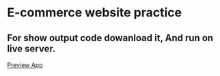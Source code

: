 # E-commerce website practice
## For show output code dowanload it, And run on live server.
[Preview App](./public/screencapture-127-0-0-1-3002-index-html-2024-04-21-14_16_12.png)
